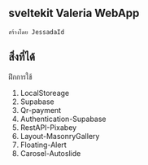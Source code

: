 ## sveltekit Valeria WebApp
    สร้างโดย JessadaId

## สิ่งที่ได้
ฝึกการใช้ 
1. LocalStoreage 
2. Supabase 
3. Qr-payment 
4. Authentication-Supabase 
5. RestAPI-Pixabey 
6. Layout-MasonryGallery 
7. Floating-Alert 
8. Carosel-Autoslide